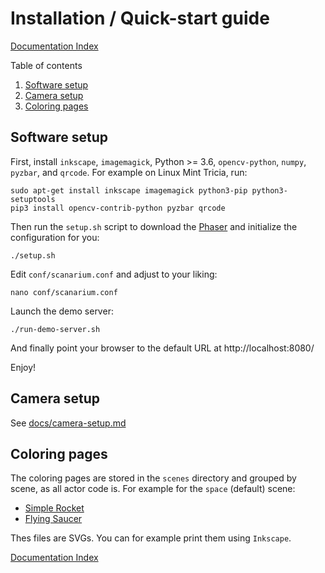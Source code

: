 # Installation / Quick-start guide

[Documentation Index](docs/index.md)

Table of contents

1. [Software setup](#software-setup)
1. [Camera setup](#camera-setup)
1. [Coloring pages](#coloring-pages)



## Software setup

First, install `inkscape`, `imagemagick`, Python >= 3.6, `opencv-python`,
`numpy`, `pyzbar`, and `qrcode`. For example on Linux Mint Tricia, run:

```
sudo apt-get install inkscape imagemagick python3-pip python3-setuptools
pip3 install opencv-contrib-python pyzbar qrcode
```

Then run the `setup.sh` script to download the [Phaser](https://phaser.io/) and
initialize the configuration for you:

```
./setup.sh
```

Edit `conf/scanarium.conf` and adjust to your liking:

```
nano conf/scanarium.conf
```

Launch the demo server:

```
./run-demo-server.sh
```

And finally point your browser to the default URL at http://localhost:8080/

Enjoy!



## Camera setup

See [docs/camera-setup.md](docs/camera-setup.md)



## Coloring pages

The coloring pages are stored in the `scenes` directory and grouped by scene, as all actor code is.
For example for the `space` (default) scene:

* [Simple Rocket](scenes/space/actors/SimpleRocket/SimpleRocket.svg)
* [Flying Saucer](scenes/space/actors/FlyingSaucer/FlyingSaucer.svg)

Thes files are SVGs. You can for example print them using `Inkscape`.



[Documentation Index](docs/index.md)
